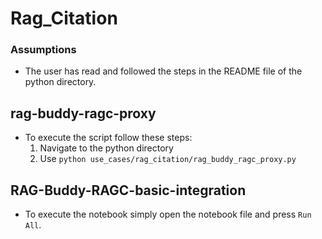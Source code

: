 # Rag_Citation

### Assumptions
- The user has read and followed the steps in the README file of the python directory.

## rag-buddy-ragc-proxy

- To execute the script follow these steps:
    1. Navigate to the python directory
    2. Use `python use_cases/rag_citation/rag_buddy_ragc_proxy.py`

## RAG-Buddy-RAGC-basic-integration

- To execute the notebook simply open the notebook file and press `Run All`.
